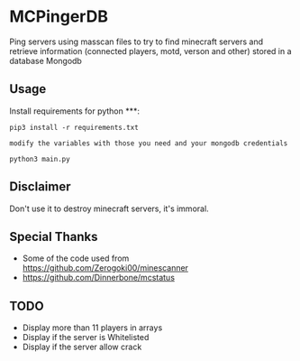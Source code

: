 # MCPingerDB
Ping servers using masscan files to try to find minecraft servers and retrieve information (connected players, motd, verson and other) stored in a database Mongodb

## Usage

Install requirements for python ***:

```
pip3 install -r requirements.txt
```
```
modify the variables with those you need and your mongodb credentials
```
```
python3 main.py
```

## Disclaimer

Don't use it to destroy minecraft servers, it's immoral.

## Special Thanks

- Some of the code used from https://github.com/Zerogoki00/minescanner
- https://github.com/Dinnerbone/mcstatus

## TODO

- Display more than 11 players in arrays
- Display if the server is Whitelisted
- Display if the server allow crack
